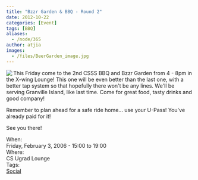 ```yaml
---
title: "Bzzr Garden & BBQ - Round 2"
date: 2012-10-22
categories: [Event]
tags: [BBQ]
aliases:
  - /node/365
author: atjia
images:
  - /files/BeerGarden_image.jpg
---
```


<div class="field field-name-body field-type-text-with-summary field-label-hidden"><div class="field-items"><div class="field-item even"><p><img src="/files/BeerGarden_image.jpg" align="left">This Friday come to the 2nd CSSS BBQ and Bzzr Garden from 4 - 8pm in the X-wing Lounge!  This one will be even better than the last one, with a better tap system so that hopefully there won&apos;t be any lines.  We&apos;ll be serving Granville Island, like last time. Come for great food, tasty drinks and good company!</p>
<p>Remember to plan ahead for a safe ride home... use your U-Pass! You&apos;ve already paid for it!</p>
<p>See you there!</p>
</div></div></div><div class="field field-name-field-dates field-type-datetime field-label-above"><div class="field-label">When:&#xA0;</div><div class="field-items"><div class="field-item even"><span class="date-display-single">Friday, February 3, 2006 - <span class="date-display-range"><span class="date-display-start">15:00</span> to <span class="date-display-end">19:00</span></span></span></div></div></div><div class="field field-name-field-location field-type-text field-label-above"><div class="field-label">Where:&#xA0;</div><div class="field-items"><div class="field-item even">CS Ugrad Lounge</div></div></div>    <footer>
    <div class="field field-name-field-tags field-type-taxonomy-term-reference field-label-above"><div class="field-label">Tags:&#xA0;</div><div class="field-items"><div class="field-item even"><a href="/social">Social</a></div></div></div>      </footer>
